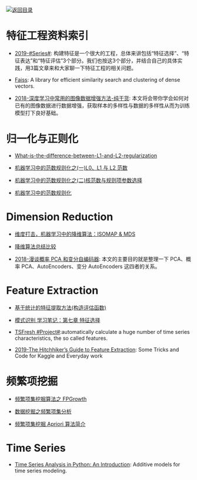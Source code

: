 [![返回目录](https://user-images.githubusercontent.com/5803001/38079637-ff0abcf0-3371-11e8-9b76-ad651620afc7.jpg)](https://github.com/wx-chevalier/Awesome-Lists)

# 特征工程资料索引

- [2019-#Series#](https://mp.weixin.qq.com/s/btjxZ4toD0nGQBLbU77cwg): 构建特征是一个很大的工程，总体来讲包括“特征选择”、“特征表达”和“特征评估”3个部分。我们也按这3个部分，并结合自己的具体实践，用3篇文章来和大家聊一下特征工程的相关问题。

* [Faiss](https://github.com/facebookresearch/faiss): A library for efficient similarity search and clustering of dense vectors.

- [2018-深度学习中常用的图像数据增强方法-纯干货](https://mp.weixin.qq.com/s/_7xFBLPGT0VRTJ22toHJ3g): 本文将会带你学会如何对已有的图像数据进行数据增强，获取样本的多样性与数据的多样性从而为训练模型打下良好基础。

# 归一化与正则化

* [What-is-the-difference-between-L1-and-L2-regularization](https://www.quora.com/What-is-the-difference-between-L1-and-L2-regularization)

* [机器学习中的范数规则化之(一)L0、L1 与 L2 范数 ](http://blog.csdn.net/zouxy09/article/details/24971995)

* [机器学习中的范数规则化之(二)核范数与规则项参数选择 ](http://blog.csdn.net/zouxy09/article/details/24972869)

* [机器学习中的范数规则化](http://blog.csdn.net/zouxy09/article/details/24971995)

# Dimension Reduction

* [维度打击，机器学习中的降维算法：ISOMAP & MDS ](http://blog.csdn.net/dark_scope/article/details/53229427)

- [降维算法总结比较](https://zhuanlan.zhihu.com/p/25095926)

- [2018-漫谈概率 PCA 和变分自编码器](https://mp.weixin.qq.com/s/iOdh1iIP0GIYe4gRDE0z-g): 本文的主要目的就是整理一下 PCA、概率 PCA、AutoEncoders、变分 AutoEncoders 这四者的关系。 

# Feature Extraction

* [基于统计的特征提取方法(构造评估函数)](http://blog.csdn.net/heiyeshuwu/article/details/43429447)

* [模式识别 学习笔记：第七章 特征选择](http://blog.csdn.net/shanglianlm/article/details/49464445)

* [TSFresh #Project#](http://tsfresh.readthedocs.io/en/latest/index.html):automatically calculate a huge number of time series characteristics, the so called features.

* [2019-The Hitchhiker’s Guide to Feature Extraction](https://towardsdatascience.com/the-hitchhikers-guide-to-feature-extraction-b4c157e96631): Some Tricks and Code for Kaggle and Everyday work

# 频繁项挖掘

* [频繁项集挖掘算法之 FPGrowth](http://blog.csdn.net/huagong_adu/article/details/17739247)

* [数据挖掘之频繁项集分析](http://blog.csdn.net/viewcode/article/details/9122789)

* [频繁项集挖掘 Apriori 算法简介](https://www.douban.com/note/435675724/)

# Time Series

* [Time Series Analysis in Python: An Introduction](https://parg.co/UV4): Additive models for time series modeling.
